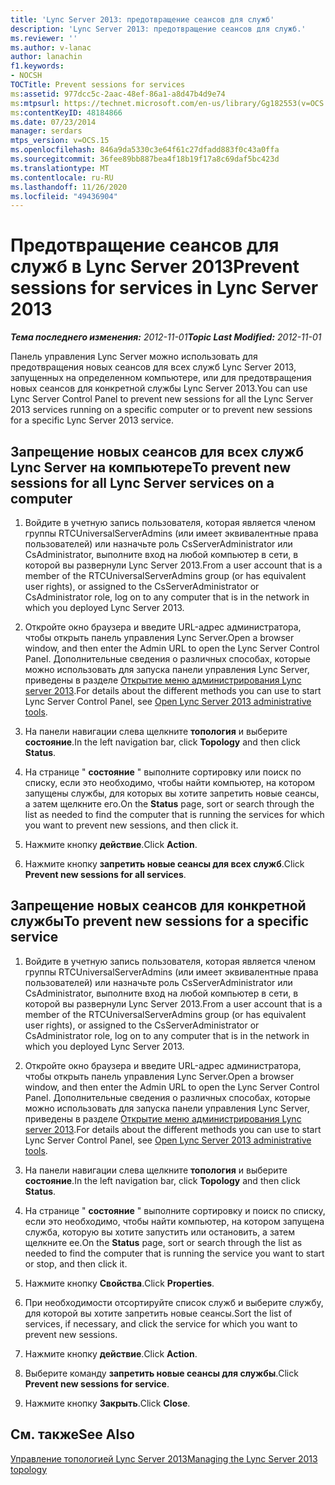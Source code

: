```yaml
---
title: 'Lync Server 2013: предотвращение сеансов для служб'
description: 'Lync Server 2013: предотвращение сеансов для служб.'
ms.reviewer: ''
ms.author: v-lanac
author: lanachin
f1.keywords:
- NOCSH
TOCTitle: Prevent sessions for services
ms:assetid: 977dcc5c-2aac-48ef-86a1-a8d47b4d9e74
ms:mtpsurl: https://technet.microsoft.com/en-us/library/Gg182553(v=OCS.15)
ms:contentKeyID: 48184866
ms.date: 07/23/2014
manager: serdars
mtps_version: v=OCS.15
ms.openlocfilehash: 846a9da5330c3e64f61c27dfadd883f0c43a0ffa
ms.sourcegitcommit: 36fee89bb887bea4f18b19f17a8c69daf5bc423d
ms.translationtype: MT
ms.contentlocale: ru-RU
ms.lasthandoff: 11/26/2020
ms.locfileid: "49436904"
---
```

# <a name="prevent-sessions-for-services-in-lync-server-2013"></a><span data-ttu-id="d831b-103">Предотвращение сеансов для служб в Lync Server 2013</span><span class="sxs-lookup"><span data-stu-id="d831b-103">Prevent sessions for services in Lync Server 2013</span></span>

<div data-xmlns="http://www.w3.org/1999/xhtml">

<div class="topic" data-xmlns="http://www.w3.org/1999/xhtml" data-msxsl="urn:schemas-microsoft-com:xslt" data-cs="https://msdn.microsoft.com/">

<div data-asp="https://msdn2.microsoft.com/asp">



</div>

<div id="mainSection">

<div id="mainBody"><span data-ttu-id="d831b-104">

<span> </span></span><span class="sxs-lookup"><span data-stu-id="d831b-104">

<span> </span></span></span>

<span data-ttu-id="d831b-105">_**Тема последнего изменения:** 2012-11-01_</span><span class="sxs-lookup"><span data-stu-id="d831b-105">_**Topic Last Modified:** 2012-11-01_</span></span>

<span data-ttu-id="d831b-106">Панель управления Lync Server можно использовать для предотвращения новых сеансов для всех служб Lync Server 2013, запущенных на определенном компьютере, или для предотвращения новых сеансов для конкретной службы Lync Server 2013.</span><span class="sxs-lookup"><span data-stu-id="d831b-106">You can use Lync Server Control Panel to prevent new sessions for all the Lync Server 2013 services running on a specific computer or to prevent new sessions for a specific Lync Server 2013 service.</span></span>

<div>

## <a name="to-prevent-new-sessions-for-all-lync-server-services-on-a-computer"></a><span data-ttu-id="d831b-107">Запрещение новых сеансов для всех служб Lync Server на компьютере</span><span class="sxs-lookup"><span data-stu-id="d831b-107">To prevent new sessions for all Lync Server services on a computer</span></span>

1.  <span data-ttu-id="d831b-108">Войдите в учетную запись пользователя, которая является членом группы RTCUniversalServerAdmins (или имеет эквивалентные права пользователей) или назначьте роль CsServerAdministrator или CsAdministrator, выполните вход на любой компьютер в сети, в которой вы развернули Lync Server 2013.</span><span class="sxs-lookup"><span data-stu-id="d831b-108">From a user account that is a member of the RTCUniversalServerAdmins group (or has equivalent user rights), or assigned to the CsServerAdministrator or CsAdministrator role, log on to any computer that is in the network in which you deployed Lync Server 2013.</span></span>

2.  <span data-ttu-id="d831b-109">Откройте окно браузера и введите URL-адрес администратора, чтобы открыть панель управления Lync Server.</span><span class="sxs-lookup"><span data-stu-id="d831b-109">Open a browser window, and then enter the Admin URL to open the Lync Server Control Panel.</span></span> <span data-ttu-id="d831b-110">Дополнительные сведения о различных способах, которые можно использовать для запуска панели управления Lync Server, приведены в разделе [Открытие меню администрирования Lync server 2013](lync-server-2013-open-lync-server-administrative-tools.md).</span><span class="sxs-lookup"><span data-stu-id="d831b-110">For details about the different methods you can use to start Lync Server Control Panel, see [Open Lync Server 2013 administrative tools](lync-server-2013-open-lync-server-administrative-tools.md).</span></span>

3.  <span data-ttu-id="d831b-111">На панели навигации слева щелкните **топология** и выберите **состояние**.</span><span class="sxs-lookup"><span data-stu-id="d831b-111">In the left navigation bar, click **Topology** and then click **Status**.</span></span>

4.  <span data-ttu-id="d831b-112">На странице " **состояние** " выполните сортировку или поиск по списку, если это необходимо, чтобы найти компьютер, на котором запущены службы, для которых вы хотите запретить новые сеансы, а затем щелкните его.</span><span class="sxs-lookup"><span data-stu-id="d831b-112">On the **Status** page, sort or search through the list as needed to find the computer that is running the services for which you want to prevent new sessions, and then click it.</span></span>

5.  <span data-ttu-id="d831b-113">Нажмите кнопку **действие**.</span><span class="sxs-lookup"><span data-stu-id="d831b-113">Click **Action**.</span></span>

6.  <span data-ttu-id="d831b-114">Нажмите кнопку **запретить новые сеансы для всех служб**.</span><span class="sxs-lookup"><span data-stu-id="d831b-114">Click **Prevent new sessions for all services**.</span></span>

</div>

<div>

## <a name="to-prevent-new-sessions-for-a-specific-service"></a><span data-ttu-id="d831b-115">Запрещение новых сеансов для конкретной службы</span><span class="sxs-lookup"><span data-stu-id="d831b-115">To prevent new sessions for a specific service</span></span>

1.  <span data-ttu-id="d831b-116">Войдите в учетную запись пользователя, которая является членом группы RTCUniversalServerAdmins (или имеет эквивалентные права пользователей) или назначьте роль CsServerAdministrator или CsAdministrator, выполните вход на любой компьютер в сети, в которой вы развернули Lync Server 2013.</span><span class="sxs-lookup"><span data-stu-id="d831b-116">From a user account that is a member of the RTCUniversalServerAdmins group (or has equivalent user rights), or assigned to the CsServerAdministrator or CsAdministrator role, log on to any computer that is in the network in which you deployed Lync Server 2013.</span></span>

2.  <span data-ttu-id="d831b-117">Откройте окно браузера и введите URL-адрес администратора, чтобы открыть панель управления Lync Server.</span><span class="sxs-lookup"><span data-stu-id="d831b-117">Open a browser window, and then enter the Admin URL to open the Lync Server Control Panel.</span></span> <span data-ttu-id="d831b-118">Дополнительные сведения о различных способах, которые можно использовать для запуска панели управления Lync Server, приведены в разделе [Открытие меню администрирования Lync server 2013](lync-server-2013-open-lync-server-administrative-tools.md).</span><span class="sxs-lookup"><span data-stu-id="d831b-118">For details about the different methods you can use to start Lync Server Control Panel, see [Open Lync Server 2013 administrative tools](lync-server-2013-open-lync-server-administrative-tools.md).</span></span>

3.  <span data-ttu-id="d831b-119">На панели навигации слева щелкните **топология** и выберите **состояние**.</span><span class="sxs-lookup"><span data-stu-id="d831b-119">In the left navigation bar, click **Topology** and then click **Status**.</span></span>

4.  <span data-ttu-id="d831b-120">На странице " **состояние** " выполните сортировку и поиск по списку, если это необходимо, чтобы найти компьютер, на котором запущена служба, которую вы хотите запустить или остановить, а затем щелкните ее.</span><span class="sxs-lookup"><span data-stu-id="d831b-120">On the **Status** page, sort or search through the list as needed to find the computer that is running the service you want to start or stop, and then click it.</span></span>

5.  <span data-ttu-id="d831b-121">Нажмите кнопку **Свойства**.</span><span class="sxs-lookup"><span data-stu-id="d831b-121">Click **Properties**.</span></span>

6.  <span data-ttu-id="d831b-122">При необходимости отсортируйте список служб и выберите службу, для которой вы хотите запретить новые сеансы.</span><span class="sxs-lookup"><span data-stu-id="d831b-122">Sort the list of services, if necessary, and click the service for which you want to prevent new sessions.</span></span>

7.  <span data-ttu-id="d831b-123">Нажмите кнопку **действие**.</span><span class="sxs-lookup"><span data-stu-id="d831b-123">Click **Action**.</span></span>

8.  <span data-ttu-id="d831b-124">Выберите команду **запретить новые сеансы для службы**.</span><span class="sxs-lookup"><span data-stu-id="d831b-124">Click **Prevent new sessions for service**.</span></span>

9.  <span data-ttu-id="d831b-125">Нажмите кнопку **Закрыть**.</span><span class="sxs-lookup"><span data-stu-id="d831b-125">Click **Close**.</span></span>

</div>

<div>

## <a name="see-also"></a><span data-ttu-id="d831b-126">См. также</span><span class="sxs-lookup"><span data-stu-id="d831b-126">See Also</span></span>


[<span data-ttu-id="d831b-127">Управление топологией Lync Server 2013</span><span class="sxs-lookup"><span data-stu-id="d831b-127">Managing the Lync Server 2013 topology</span></span>](lync-server-2013-managing-the-lync-server-topology.md)  
  

<span data-ttu-id="d831b-128"></div>

</div>

<span> </span>

</div>

</div>

</span><span class="sxs-lookup"><span data-stu-id="d831b-128"></div>

</div>

<span> </span>

</div>

</div>

</span></span></div>

